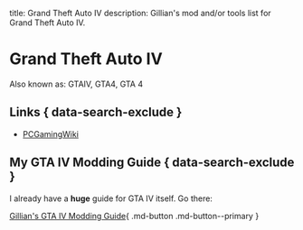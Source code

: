 title: Grand Theft Auto IV
description: Gillian's mod and/or tools list for Grand Theft Auto IV.

# Grand Theft Auto IV
Also known as: GTAIV, GTA4, GTA 4
## Links { data-search-exclude }
- [PCGamingWiki](https://www.pcgamingwiki.com/wiki/Grand_Theft_Auto_IV)

## My GTA IV Modding Guide { data-search-exclude }
I already have a **huge** guide for GTA IV itself. Go there:

[Gillian's GTA IV Modding Guide](https://gillian-guide.github.io/){ .md-button .md-button--primary }